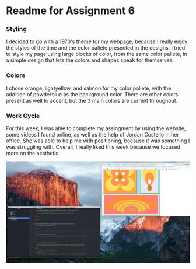 # Readme for Assignment 6

### Styling
I decided to go with a 1970's theme for my webpage, because I really enjoy the styles of the time and the
color pallete presented in the designs. I tried to style my page using large blocks of color, from the same color pallete, in a simple design that lets the colors and shapes speak for themselves.

### Colors
I chose orange, lightyellow, and salmon for my color pallete, with the addition of powderblue as the background color. There are other colors present as well to accent, but the 3 main colors are current throughout.

### Work Cycle
For this week, I was able to complete my assingment by using the website, some videos I found online, as well as the help of Jordan Costello in her office. She was able to help me with positioning, because it was something I was struggling with. Overall, I really liked this week because we focused more on the aesthetic.

![Screenshot](./images/screenshot.png)
